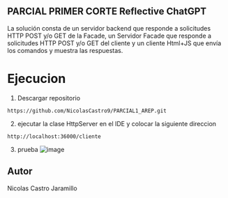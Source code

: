 ## PARCIAL PRIMER CORTE Reflective ChatGPT

La solución consta de un servidor backend que responde a solicitudes HTTP POST y/o GET de la Facade, un Servidor Facade que responde a solicitudes HTTP POST y/o GET del cliente  y un cliente Html+JS que envía los comandos y muestra las respuestas.


# Ejecucion
1. Descargar repositorio
```
https://github.com/NicolasCastro9/PARCIAL1_AREP.git
```
2. ejecutar la clase HttpServer en el IDE y colocar la siguiente direccion

```
http://localhost:36000/cliente
```
3. prueba
![image](https://github.com/NicolasCastro9/PARCIAL1_AREP/assets/98556822/1291fb10-aed2-42c9-a342-e2b63a68961c)


## Autor
Nicolas Castro Jaramillo
